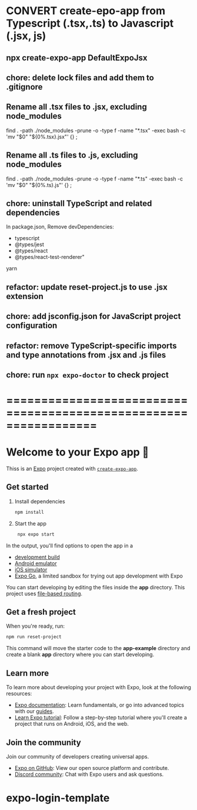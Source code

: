 # CONVERT create-epo-app from Typescript (.tsx,.ts) to Javascript (.jsx, js)

## npx create-expo-app DefaultExpoJsx

## chore: delete lock files and add them to .gitignore

## Rename all .tsx files to .jsx, excluding node_modules
find . -path ./node_modules -prune -o -type f -name "*.tsx" -exec bash -c 'mv "$0" "${0%.tsx}.jsx"' {} \;

## Rename all .ts files to .js, excluding node_modules
find . -path ./node_modules -prune -o -type f -name "*.ts" -exec bash -c 'mv "$0" "${0%.ts}.js"' {} \;

## chore: uninstall TypeScript and related dependencies
In package.json, Remove devDependencies:
- typescript
- @types/jest
- @types/react
- @types/react-test-renderer"

yarn

## refactor: update reset-project.js to use .jsx extension

## chore: add jsconfig.json for JavaScript project configuration

## refactor: remove TypeScript-specific imports and type annotations from .jsx and .js files

## chore: run `npx expo-doctor` to check project
=================================================================
=================================================================
# Welcome to your Expo app 👋

Thiss is an [Expo](https://expo.dev) project created with [`create-expo-app`](https://www.npmjs.com/package/create-expo-app).

## Get started

1. Install dependencies

   ```bash
   npm install
   ```

2. Start the app

   ```bash
    npx expo start
   ```

In the output, you'll find options to open the app in a

- [development build](https://docs.expo.dev/develop/development-builds/introduction/)
- [Android emulator](https://docs.expo.dev/workflow/android-studio-emulator/)
- [iOS simulator](https://docs.expo.dev/workflow/ios-simulator/)
- [Expo Go](https://expo.dev/go), a limited sandbox for trying out app development with Expo

You can start developing by editing the files inside the **app** directory. This project uses [file-based routing](https://docs.expo.dev/router/introduction).

## Get a fresh project

When you're ready, run:

```bash
npm run reset-project
```

This command will move the starter code to the **app-example** directory and create a blank **app** directory where you can start developing.

## Learn more

To learn more about developing your project with Expo, look at the following resources:

- [Expo documentation](https://docs.expo.dev/): Learn fundamentals, or go into advanced topics with our [guides](https://docs.expo.dev/guides).
- [Learn Expo tutorial](https://docs.expo.dev/tutorial/introduction/): Follow a step-by-step tutorial where you'll create a project that runs on Android, iOS, and the web.

## Join the community

Join our community of developers creating universal apps.

- [Expo on GitHub](https://github.com/expo/expo): View our open source platform and contribute.
- [Discord community](https://chat.expo.dev): Chat with Expo users and ask questions.
# expo-login-template
